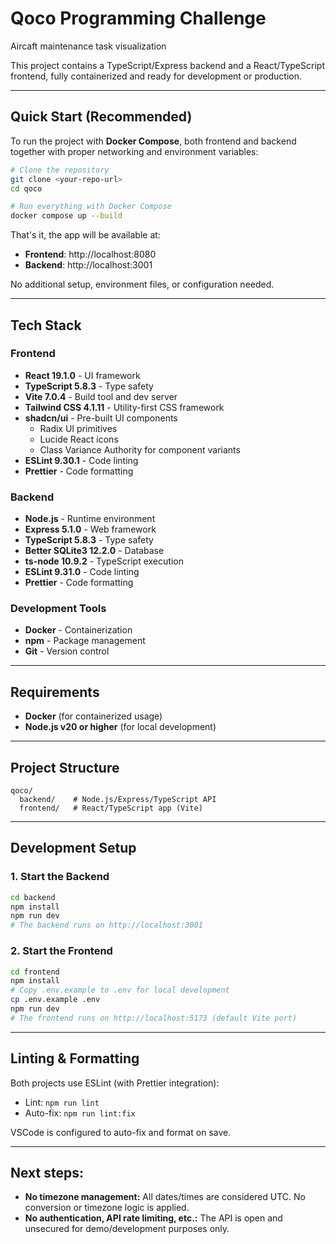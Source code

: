 # Qoco Programming Challenge

Aircaft maintenance task visualization

This project contains a TypeScript/Express backend and a React/TypeScript frontend, fully containerized and ready for development or production.

---

## Quick Start (Recommended)

To run the project with **Docker Compose**, both frontend and backend together with proper networking and environment variables:

```sh
# Clone the repository
git clone <your-repo-url>
cd qoco

# Run everything with Docker Compose
docker compose up --build
```

That's it, the app will be available at:

- **Frontend**: http://localhost:8080
- **Backend**: http://localhost:3001

No additional setup, environment files, or configuration needed.

---

## Tech Stack

### Frontend

- **React 19.1.0** - UI framework
- **TypeScript 5.8.3** - Type safety
- **Vite 7.0.4** - Build tool and dev server
- **Tailwind CSS 4.1.11** - Utility-first CSS framework
- **shadcn/ui** - Pre-built UI components
  - Radix UI primitives
  - Lucide React icons
  - Class Variance Authority for component variants
- **ESLint 9.30.1** - Code linting
- **Prettier** - Code formatting

### Backend

- **Node.js** - Runtime environment
- **Express 5.1.0** - Web framework
- **TypeScript 5.8.3** - Type safety
- **Better SQLite3 12.2.0** - Database
- **ts-node 10.9.2** - TypeScript execution
- **ESLint 9.31.0** - Code linting
- **Prettier** - Code formatting

### Development Tools

- **Docker** - Containerization
- **npm** - Package management
- **Git** - Version control

---

## Requirements

- **Docker** (for containerized usage)
- **Node.js v20 or higher** (for local development)

---

## Project Structure

```
qoco/
  backend/    # Node.js/Express/TypeScript API
  frontend/   # React/TypeScript app (Vite)
```

---

## Development Setup

### 1. Start the Backend

```sh
cd backend
npm install
npm run dev
# The backend runs on http://localhost:3001
```

### 2. Start the Frontend

```sh
cd frontend
npm install
# Copy .env.example to .env for local development
cp .env.example .env
npm run dev
# The frontend runs on http://localhost:5173 (default Vite port)
```

---

## Linting & Formatting

Both projects use ESLint (with Prettier integration):

- Lint: `npm run lint`
- Auto-fix: `npm run lint:fix`

VSCode is configured to auto-fix and format on save.

---

## Next steps:

- **No timezone management:** All dates/times are considered UTC. No conversion or timezone logic is applied.
- **No authentication, API rate limiting, etc.:** The API is open and unsecured for demo/development purposes only.
